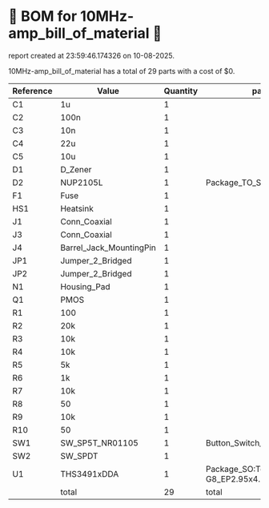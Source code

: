 # 📄 BOM for 10MHz-amp_bill_of_material 📄

report created at 23:59:46.174326 on 10-08-2025.

10MHz-amp_bill_of_material has a total of 29 parts with a cost of $0.

| Reference | Value | Quantity | part number | cost |
| --------- | ----- | -------- | ----------- | ---- |
| C1 | 1u | 1 |  | $0 |
| C2 | 100n | 1 |  | $0 |
| C3 | 10n | 1 |  | $0 |
| C4 | 22u | 1 |  | $0 |
| C5 | 10u | 1 |  | $0 |
| D1 | D_Zener | 1 |  | $0 |
| D2 | NUP2105L | 1 | Package_TO_SOT_SMD:SOT-23 | $0 |
| F1 | Fuse | 1 |  | $0 |
| HS1 | Heatsink | 1 |  | $0 |
| J1 | Conn_Coaxial | 1 |  | $0 |
| J3 | Conn_Coaxial | 1 |  | $0 |
| J4 | Barrel_Jack_MountingPin | 1 |  | $0 |
| JP1 | Jumper_2_Bridged | 1 |  | $0 |
| JP2 | Jumper_2_Bridged | 1 |  | $0 |
| N1 | Housing_Pad | 1 |  | $0 |
| Q1 | PMOS | 1 |  | $0 |
| R1 | 100 | 1 |  | $0 |
| R2 | 20k | 1 |  | $0 |
| R3 | 10k | 1 |  | $0 |
| R4 | 10k | 1 |  | $0 |
| R5 | 5k | 1 |  | $0 |
| R6 | 1k | 1 |  | $0 |
| R7 | 10k | 1 |  | $0 |
| R8 | 50 | 1 |  | $0 |
| R9 | 10k | 1 |  | $0 |
| R10 | 50 | 1 |  | $0 |
| SW1 | SW_SP5T_NR01105 | 1 | Button_Switch_THT:SW_NKK_NR01 | $0 |
| SW2 | SW_SPDT | 1 |  | $0 |
| U1 | THS3491xDDA | 1 | Package_SO:Texas_R-PDSO-G8_EP2.95x4.9mm_Mask2.4x3.1mm | $0 |
|  | total | 29 | total | $0 |

